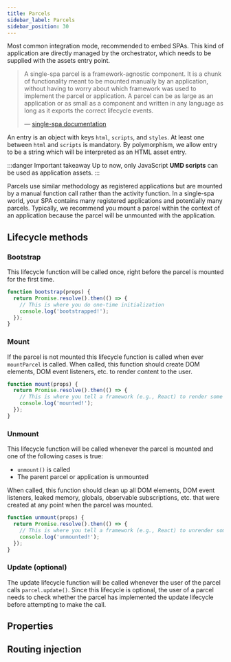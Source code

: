 ```yaml
---
title: Parcels
sidebar_label: Parcels
sidebar_position: 30
---
```


Most common integration mode, recommended to embed SPAs. This kind of application are directly managed by the orchestrator,
which needs to be supplied with the assets entry point.

> A single-spa parcel is a framework-agnostic component. It is a chunk of functionality meant to be mounted manually by an
> application, without having to worry about which framework was used to implement the parcel or application. A parcel can
> be as large as an application or as small as a component and written in any language as long as it exports the correct
> lifecycle events.
> 
> — [single-spa documentation](https://single-spa.js.org/docs/parcels-overview/#parcel-lifecycles)

An entry is an object with keys `html`, `scripts`, and `styles`. At least one between `html` and `scripts` is mandatory.
By polymorphism, we allow entry to be a string which will be interpreted as an HTML asset entry.

:::danger Important takeaway
Up to now, only JavaScript **UMD scripts** can be used as application assets.
:::

Parcels use
similar methodology as registered applications but are mounted by a manual function call rather than the activity function.
 In a single-spa world, your SPA contains many registered applications and potentially many
parcels. Typically, we recommend you mount a parcel within the context of an application because the parcel will be
unmounted with the application.

## Lifecycle methods

### Bootstrap

This lifecycle function will be called once, right before the parcel is mounted for the first time.

```js
function bootstrap(props) {
  return Promise.resolve().then(() => {
    // This is where you do one-time initialization
    console.log('bootstrapped!');
  });
}
```

### Mount

If the parcel is not mounted this lifecycle function is called when ever `mountParcel` is called. When called, this 
function should create DOM elements, DOM event listeners, etc. to render content to the user.

```js
function mount(props) {
  return Promise.resolve().then(() => {
    // This is where you tell a framework (e.g., React) to render some ui to the dom
    console.log('mounted!');
  });
}
```

### Unmount

This lifecycle function will be called whenever the parcel is mounted and one of the following cases is true:

- `unmount()` is called
- The parent parcel or application is unmounted

When called, this function should clean up all DOM elements, DOM event listeners, leaked memory, globals, observable 
subscriptions, etc. that were created at any point when the parcel was mounted.

```js
function unmount(props) {
  return Promise.resolve().then(() => {
    // This is where you tell a framework (e.g., React) to unrender some ui from the dom
    console.log('unmounted!');
  });
}
```

### Update (optional)

The update lifecycle function will be called whenever the user of the parcel calls `parcel.update()`. Since this 
lifecycle is optional, the user of a parcel needs to check whether the parcel has implemented the update lifecycle before
attempting to make the call.

## Properties

## Routing injection
